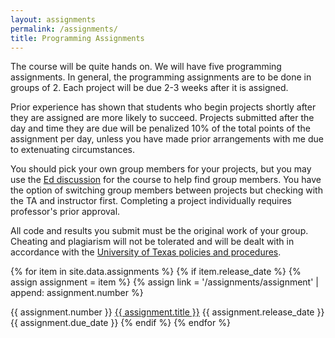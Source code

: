 ```yaml
---
layout: assignments
permalink: /assignments/
title: Programming Assignments
---
```


The course will be quite hands on. We will have five programming assignments. In
general, the programming assignments are to be done in groups of 2. Each project
will be due 2-3 weeks after it is assigned. 

Prior experience has shown that students who begin projects shortly after they
are assigned are more likely to succeed. Projects submitted after the day and
time they are due will be penalized 10% of the total points of the assignment
per day, unless you have made prior arrangements with me due to extenuating
circumstances.

You should pick your own group members for your projects, but you may use the
[Ed discussion](https://edstem.org/us/courses/50367) for the course to help find
group members. You have the option of switching group members between projects
but checking with the TA and instructor first. Completing a project individually
requires professor's prior approval.

All code and results you submit must be the original work of your group.
Cheating and plagiarism will not be tolerated and will be dealt with in
accordance with the [University of Texas policies and
procedures](https://deanofstudents.utexas.edu/conduct/index.php).


{% for item in site.data.assignments %}
{% if item.release_date %}
{% assign assignment = item %}
{% assign link = '/assignments/assignment' | append: assignment.number %}


<tr>
    <th scope="row">{{ assignment.number }}</th>
    <th scope="row"><a href = "{{ link | relative_url }}">{{ assignment.title }}</a></th>
    <th scope="row">{{ assignment.release_date }}</th>
    <th scope="row">{{ assignment.due_date }}</th>
</tr>
{% endif %}
{% endfor %}
